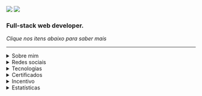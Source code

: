 ![](https://hits.seeyoufarm.com/api/count/incr/badge.svg?url=https%3A%2F%2Fgithub.com%2Fmagominimalista1212%2Fhit-counter) [![](https://img.shields.io/badge/linktree-39E09B?style=for-the-badge&logo=linktree&logoColor=white)](https://linktr.ee/magominimalista)

### Full-stack web developer.

_Clique nos itens abaixo para saber mais_

---

<details><summary>Sobre mim</summary>
<br>
 
- 👋 Olá, sou @magominimalista. Me chamo Philipe Cairon, tenho 33 anos de existência e 12 no mercado.
- 👀 Sou entusiasta em front-end e back-end, tenhos outros hobbies também com design e escrita em geral.
- 🌱 Atualmente estou focado no aprendizado de React Native e Node.
- 💞️ Tenho interesse em trabalhar com médios e grandes projetos.
- 📫 Para me encontrar, fale pelo Whatsapp comigo pelo Whatsapp ou pelo e-mail em: contato@magominimalista.com.br
- [![](https://img.shields.io/badge/WhatsApp-25D366?style=for-the-badge&logo=whatsapp&logoColor=white)](https://wa.me/5584999622586)

</details>

<details><summary>Redes sociais</summary>
 <br>
 
| Link                |  Descrição                                      |
| ------------------- | ----------------------------------------------- |
| [![](https://img.shields.io/badge/dev.to-0A0A0A?style=for-the-badge&logo=devdotto&logoColor=white)](https://dev.to/magominimalista) | Meus posts sobre desenvolvimento
| [![](https://img.shields.io/badge/Medium-12100E?style=for-the-badge&logo=medium&logoColor=white)](https://medium.com/@magominimalista) | Meus posts sobre design, tendências, redes sociais e outros 
| [![](https://img.shields.io/badge/Codepen-000000?style=for-the-badge&logo=codepen&logoColor=white)](https://codepen.io/magominimalista) | Recursos e inspirações para usar em meus projetos 
| [![](https://img.shields.io/badge/Pinterest-%23E60023.svg?&style=for-the-badge&logo=Pinterest&logoColor=white)](https://br.pinterest.com/magominimalista/) | Meus arquivos visuais e inspirações 
| [![](https://img.shields.io/badge/-Behance-blue?style=for-the-badge&logo=behance&logoColor=white)](https://www.behance.net/magominimalista) | Meu portifólio de design, sites, outros 
|  [![](https://img.shields.io/badge/Twitter-1DA1F2?style=for-the-badge&logo=twitter&logoColor=white)](https://twitter.com/magominimalista) | Pensamentos, notícias, amigos (conta nova)
| [![](https://img.shields.io/badge/Instagram-E4405F?style=for-the-badge&logo=instagram&logoColor=white)](https://www.instagram.com/magominimalista/) | Instagram profissional
|  [![](https://img.shields.io/badge/LinkedIn-0077B5?style=for-the-badge&logo=linkedin&logoColor=white)](https://www.linkedin.com/in/caironm/) |  Linkedin (precisa atualizar) 

</details>

<details><summary>Tecnologias</summary>
<br>

![](https://img.shields.io/badge/HTML5-E34F26?style=for-the-badge&logo=html5&logoColor=white)
![](https://img.shields.io/badge/CSS3-1572B6?style=for-the-badge&logo=css3&logoColor=white)
![](https://img.shields.io/badge/Bootstrap-563D7C?style=for-the-badge&logo=bootstrap&logoColor=white)
![](https://img.shields.io/badge/Chakra--UI-319795?style=for-the-badge&logo=chakra-ui&logoColor=white)
![](https://img.shields.io/badge/Tailwind_CSS-38B2AC?style=for-the-badge&logo=tailwind-css&logoColor=white)
![](https://img.shields.io/badge/JavaScript-323330?style=for-the-badge&logo=javascript&logoColor=F7DF1E)
![](https://img.shields.io/badge/jQuery-0769AD?style=for-the-badge&logo=jquery&logoColor=white)
![](https://img.shields.io/badge/json-5E5C5C?style=for-the-badge&logo=json&logoColor=white)
![](https://img.shields.io/badge/PHP-777BB4?style=for-the-badge&logo=php&logoColor=white)
![](https://img.shields.io/badge/Composer-885630?style=for-the-badge&logo=Composer&logoColor=white)
![](https://img.shields.io/badge/Packagist-F28D1A?style=for-the-badge&logo=Packagist&logoColor=white)
![](https://img.shields.io/badge/JWT-000000?style=for-the-badge&logo=JSON%20web%20tokens&logoColor=white)
![](https://img.shields.io/badge/npm-CB3837?style=for-the-badge&logo=npm&logoColor=white)
![](https://img.shields.io/badge/Vite-B73BFE?style=for-the-badge&logo=vite&logoColor=FFD62E)
![](https://img.shields.io/badge/TypeScript-007ACC?style=for-the-badge&logo=typescript&logoColor=white)
![](https://img.shields.io/badge/Expo-1B1F23?style=for-the-badge&logo=expo&logoColor=white)
![](https://img.shields.io/badge/Jest-C21325?style=for-the-badge&logo=jest&logoColor=white)
![](https://img.shields.io/badge/Prisma-3982CE?style=for-the-badge&logo=Prisma&logoColor=white)
![](https://img.shields.io/badge/React-20232A?style=for-the-badge&logo=react&logoColor=61DAFB)
![](https://img.shields.io/badge/React_Native-20232A?style=for-the-badge&logo=react&logoColor=61DAFB)
![](https://img.shields.io/badge/Postman-FF6C37?style=for-the-badge&logo=Postman&logoColor=white)
![](https://img.shields.io/badge/Insomnia-5849be?style=for-the-badge&logo=Insomnia&logoColor=white)
![](https://img.shields.io/badge/Markdown-000000?style=for-the-badge&logo=markdown&logoColor=white)
![](https://img.shields.io/badge/MySQL-005C84?style=for-the-badge&logo=mysql&logoColor=white)
![](https://img.shields.io/badge/SQLite-07405E?style=for-the-badge&logo=sqlite&logoColor=white)
![](https://img.shields.io/badge/Google%20Analytics-E37400?style=for-the-badge&logo=google%20analytics&logoColor=white)

</details>

<details><summary>Certificados</summary>
 <br>
 ### Formação: WORDPRESS
 - 7 cursos | 58h
 - Link: https://cursos.alura.com.br/degree/certificate/b955be4c-03eb-48e7-9075-54492413c705
 - Cursos:
  - Wordpress: sites com Elementor
  - Wordpress: integração whatsapp e internacionalização
  - PHP: conceitos, lidando com dados, loops e mais
  - Avançando com PHP: Arrays, Strings, Função e Web
  - WordPress: criação de um tema personalizado
  - Plugin no Wordpress: widget, shortcode e configurações
  - SEO Wordpress: otimize o ranqueamento do seu site
  
 ---
 
 ### Formação: BOAS PRÁTICAS EM PHP
 - 7 cursos | 56h
 - Link: https://cursos.alura.com.br/degree/certificate/081b0da8-2b27-4907-b21f-d5aba7566136
 - Cursos:
  - SOLID com PHP: princípios da programação orientada a objetos
  - Object Calisthenics: exercitando a Orientação a Objetos
  - Refatoração em PHP: boas práticas no seu código
  - XDebug: ferramenta de debug e profiling
  - PHP e TDD: testes com PHPUnit
  - Mocks em PHP: entenda os dublês de testes
  - Testes de integração com PHP: testando o acesso à API e ao banco de dados
  
  ---
  
  ### Formação: ARQUITETURA PHP
 - 10 cursos | 79h
 - Link: https://cursos.alura.com.br/degree/certificate/beafd810-ddc5-4d0f-abc6-0b9eacab27d0
 - Cursos:
  - SOLID com PHP: princípios da programação orientada a objetos
  - Object Calisthenics: exercitando a Orientação a Objetos
  - Design Patterns em PHP: padrões comportamentais
  - Design Patterns em PHP: padrões estruturais
  - Design Patterns em PHP: padrões criacionais
  - PHP e TDD: testes com PHPUnit
  - Testes de integração com PHP: testando o acesso à API e ao banco de dados
  - PHP e Behavior Driven Development: BDD com Behat
  - PHP e Clean Architecture: descomplicando arquitetura de software
  - PHP e Domain Driven Design: apresentando os conceitos
  
 
</details>

<details><summary>Incentivo</summary>
<br>

Me incentive a estudar mais e fazer mais em prol da comunidade.

[![](https://img.shields.io/badge/Buy_Me_A_Coffee-FFDD00?style=for-the-badge&logo=buy-me-a-coffee&logoColor=black)](https://www.buymeacoffee.com/magominimalista)

</details>

<details><summary>Estatísticas</summary>
<br>

[![GitHub Streak](https://activity-graph.herokuapp.com/graph?username=magominimalista&theme=monokai)](https://git.io/streak-stats)
 
</details>

